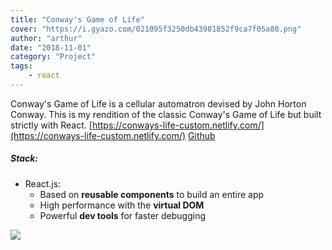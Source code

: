 ```yaml
---
title: "Conway's Game of Life"
cover: "https://i.gyazo.com/021095f3250db43981852f9ca7f05a80.png"
author: "arthur"
date: "2018-11-01"
category: "Project"
tags:
    - react
---
```


Conway's Game of Life is a cellular automatron devised by John Horton Conway. This is my rendition of the classic Conway's Game of Life but built strictly with React. 
[https://conways-life-custom.netlify.com/](https://conways-life-custom.netlify.com/)
[Github](https://github.com/rushman7/Conways-Life)

##### Stack:
- React.js:
    - Based on **reusable components** to build an entire app
    - High performance with the **virtual DOM**
    - Powerful **dev tools** for faster debugging

<img src="https://media.giphy.com/media/1dLOO8lNO8pmNSlJRE/giphy.gif"/>
